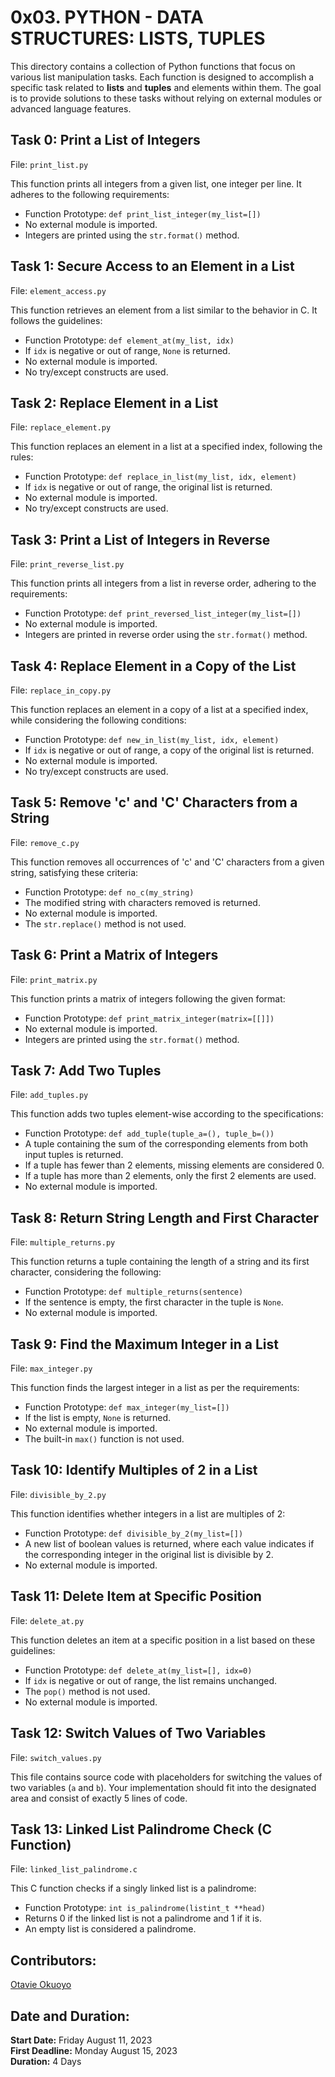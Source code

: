 # 0x03. PYTHON - DATA STRUCTURES: LISTS, TUPLES

This directory contains a collection of Python functions that focus on various list manipulation tasks. Each function is designed to accomplish a specific task related to **lists** and **tuples** and elements within them. The goal is to provide solutions to these tasks without relying on external modules or advanced language features.

## Task 0: Print a List of Integers

File: `print_list.py`

This function prints all integers from a given list, one integer per line. It adheres to the following requirements:
- Function Prototype: `def print_list_integer(my_list=[])`
- No external module is imported.
- Integers are printed using the `str.format()` method.

## Task 1: Secure Access to an Element in a List

File: `element_access.py`

This function retrieves an element from a list similar to the behavior in C. It follows the guidelines:
- Function Prototype: `def element_at(my_list, idx)`
- If `idx` is negative or out of range, `None` is returned.
- No external module is imported.
- No try/except constructs are used.

## Task 2: Replace Element in a List

File: `replace_element.py`

This function replaces an element in a list at a specified index, following the rules:
- Function Prototype: `def replace_in_list(my_list, idx, element)`
- If `idx` is negative or out of range, the original list is returned.
- No external module is imported.
- No try/except constructs are used.

## Task 3: Print a List of Integers in Reverse

File: `print_reverse_list.py`

This function prints all integers from a list in reverse order, adhering to the requirements:
- Function Prototype: `def print_reversed_list_integer(my_list=[])`
- No external module is imported.
- Integers are printed in reverse order using the `str.format()` method.

## Task 4: Replace Element in a Copy of the List

File: `replace_in_copy.py`

This function replaces an element in a copy of a list at a specified index, while considering the following conditions:
- Function Prototype: `def new_in_list(my_list, idx, element)`
- If `idx` is negative or out of range, a copy of the original list is returned.
- No external module is imported.
- No try/except constructs are used.

## Task 5: Remove 'c' and 'C' Characters from a String

File: `remove_c.py`

This function removes all occurrences of 'c' and 'C' characters from a given string, satisfying these criteria:
- Function Prototype: `def no_c(my_string)`
- The modified string with characters removed is returned.
- No external module is imported.
- The `str.replace()` method is not used.

## Task 6: Print a Matrix of Integers

File: `print_matrix.py`

This function prints a matrix of integers following the given format:
- Function Prototype: `def print_matrix_integer(matrix=[[]])`
- No external module is imported.
- Integers are printed using the `str.format()` method.

## Task 7: Add Two Tuples

File: `add_tuples.py`

This function adds two tuples element-wise according to the specifications:
- Function Prototype: `def add_tuple(tuple_a=(), tuple_b=())`
- A tuple containing the sum of the corresponding elements from both input tuples is returned.
- If a tuple has fewer than 2 elements, missing elements are considered 0.
- If a tuple has more than 2 elements, only the first 2 elements are used.
- No external module is imported.

## Task 8: Return String Length and First Character

File: `multiple_returns.py`

This function returns a tuple containing the length of a string and its first character, considering the following:
- Function Prototype: `def multiple_returns(sentence)`
- If the sentence is empty, the first character in the tuple is `None`.
- No external module is imported.

## Task 9: Find the Maximum Integer in a List

File: `max_integer.py`

This function finds the largest integer in a list as per the requirements:
- Function Prototype: `def max_integer(my_list=[])`
- If the list is empty, `None` is returned.
- No external module is imported.
- The built-in `max()` function is not used.

## Task 10: Identify Multiples of 2 in a List

File: `divisible_by_2.py`

This function identifies whether integers in a list are multiples of 2:
- Function Prototype: `def divisible_by_2(my_list=[])`
- A new list of boolean values is returned, where each value indicates if the corresponding integer in the original list is divisible by 2.
- No external module is imported.

## Task 11: Delete Item at Specific Position

File: `delete_at.py`

This function deletes an item at a specific position in a list based on these guidelines:
- Function Prototype: `def delete_at(my_list=[], idx=0)`
- If `idx` is negative or out of range, the list remains unchanged.
- The `pop()` method is not used.
- No external module is imported.

## Task 12: Switch Values of Two Variables

File: `switch_values.py`

This file contains source code with placeholders for switching the values of two variables (`a` and `b`). Your implementation should fit into the designated area and consist of exactly 5 lines of code.

## Task 13: Linked List Palindrome Check (C Function)

File: `linked_list_palindrome.c`

This C function checks if a singly linked list is a palindrome:
- Function Prototype: `int is_palindrome(listint_t **head)`
- Returns 0 if the linked list is not a palindrome and 1 if it is.
- An empty list is considered a palindrome.

## Contributors:
[Otavie Okuoyo](https://github.com/otavie)

## Date and Duration:
**Start Date:** Friday August 11, 2023 <br>
**First Deadline:** Monday August 15, 2023 <br>
**Duration:** 4 Days